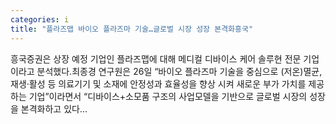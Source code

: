 ```yaml
---
categories: i
title: "플라즈맵 바이오 플라즈마 기술…글로벌 시장 성장 본격화흥국"
---
```

 흥국증권은 상장 예정 기업인 플라즈맵에 대해 메디컬 디바이스 케어 솔루현 전문 기업이라고 분석했다.최종경 연구원은 26일 “바이오 플라즈마 기술을 중심으로 (저온)멸균, 재생·활성 등 의료기기 및 소재에 안정성과 효율성을 향상 시켜 새로운 부가 가치를 제공하는 기업”이라면서 “디바이스+소모품 구조의 사업모델을 기반으로 글로벌 시장의 성장을 본격화하고 있다...